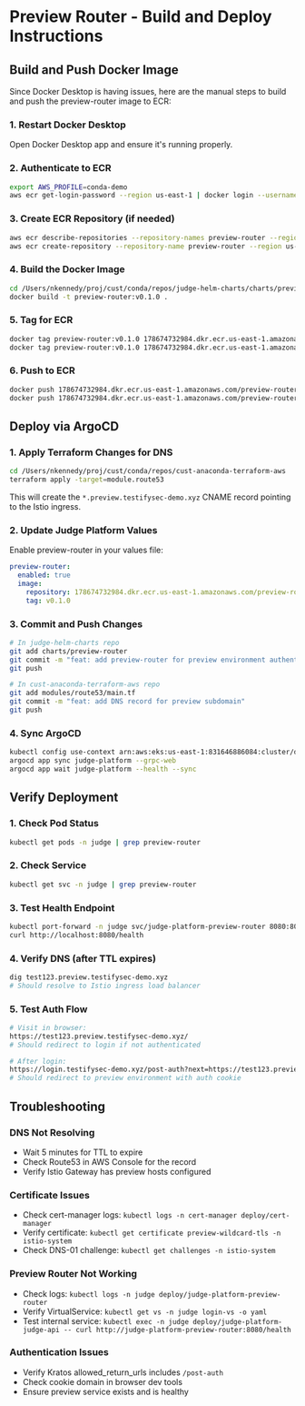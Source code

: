 # Preview Router - Build and Deploy Instructions

## Build and Push Docker Image

Since Docker Desktop is having issues, here are the manual steps to build and push the preview-router image to ECR:

### 1. Restart Docker Desktop
Open Docker Desktop app and ensure it's running properly.

### 2. Authenticate to ECR
```bash
export AWS_PROFILE=conda-demo
aws ecr get-login-password --region us-east-1 | docker login --username AWS --password-stdin 178674732984.dkr.ecr.us-east-1.amazonaws.com
```

### 3. Create ECR Repository (if needed)
```bash
aws ecr describe-repositories --repository-names preview-router --region us-east-1 || \
aws ecr create-repository --repository-name preview-router --region us-east-1
```

### 4. Build the Docker Image
```bash
cd /Users/nkennedy/proj/cust/conda/repos/judge-helm-charts/charts/preview-router
docker build -t preview-router:v0.1.0 .
```

### 5. Tag for ECR
```bash
docker tag preview-router:v0.1.0 178674732984.dkr.ecr.us-east-1.amazonaws.com/preview-router:v0.1.0
docker tag preview-router:v0.1.0 178674732984.dkr.ecr.us-east-1.amazonaws.com/preview-router:latest
```

### 6. Push to ECR
```bash
docker push 178674732984.dkr.ecr.us-east-1.amazonaws.com/preview-router:v0.1.0
docker push 178674732984.dkr.ecr.us-east-1.amazonaws.com/preview-router:latest
```

## Deploy via ArgoCD

### 1. Apply Terraform Changes for DNS
```bash
cd /Users/nkennedy/proj/cust/conda/repos/cust-anaconda-terraform-aws
terraform apply -target=module.route53
```

This will create the `*.preview.testifysec-demo.xyz` CNAME record pointing to the Istio ingress.

### 2. Update Judge Platform Values
Enable preview-router in your values file:

```yaml
preview-router:
  enabled: true
  image:
    repository: 178674732984.dkr.ecr.us-east-1.amazonaws.com/preview-router
    tag: v0.1.0
```

### 3. Commit and Push Changes
```bash
# In judge-helm-charts repo
git add charts/preview-router
git commit -m "feat: add preview-router for preview environment authentication"
git push

# In cust-anaconda-terraform-aws repo
git add modules/route53/main.tf
git commit -m "feat: add DNS record for preview subdomain"
git push
```

### 4. Sync ArgoCD
```bash
kubectl config use-context arn:aws:eks:us-east-1:831646886084:cluster/demo-judge
argocd app sync judge-platform --grpc-web
argocd app wait judge-platform --health --sync
```

## Verify Deployment

### 1. Check Pod Status
```bash
kubectl get pods -n judge | grep preview-router
```

### 2. Check Service
```bash
kubectl get svc -n judge | grep preview-router
```

### 3. Test Health Endpoint
```bash
kubectl port-forward -n judge svc/judge-platform-preview-router 8080:80
curl http://localhost:8080/health
```

### 4. Verify DNS (after TTL expires)
```bash
dig test123.preview.testifysec-demo.xyz
# Should resolve to Istio ingress load balancer
```

### 5. Test Auth Flow
```bash
# Visit in browser:
https://test123.preview.testifysec-demo.xyz/
# Should redirect to login if not authenticated

# After login:
https://login.testifysec-demo.xyz/post-auth?next=https://test123.preview.testifysec-demo.xyz/
# Should redirect to preview environment with auth cookie
```

## Troubleshooting

### DNS Not Resolving
- Wait 5 minutes for TTL to expire
- Check Route53 in AWS Console for the record
- Verify Istio Gateway has preview hosts configured

### Certificate Issues
- Check cert-manager logs: `kubectl logs -n cert-manager deploy/cert-manager`
- Verify certificate: `kubectl get certificate preview-wildcard-tls -n istio-system`
- Check DNS-01 challenge: `kubectl get challenges -n istio-system`

### Preview Router Not Working
- Check logs: `kubectl logs -n judge deploy/judge-platform-preview-router`
- Verify VirtualService: `kubectl get vs -n judge login-vs -o yaml`
- Test internal service: `kubectl exec -n judge deploy/judge-platform-judge-api -- curl http://judge-platform-preview-router:8080/health`

### Authentication Issues
- Verify Kratos allowed_return_urls includes `/post-auth`
- Check cookie domain in browser dev tools
- Ensure preview service exists and is healthy